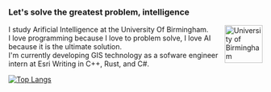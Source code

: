 ### Let's solve the greatest problem, intelligence

<img src="https://universitas21.com/sites/default/files/styles/scale_640_w/public/2018-04/1200px-BirminghamUniversityCrest.svg_.png?itok=kxhnaaLp" width="75" align="right" title="University of Birmingham">

I study Arificial Intelligence at the University Of Birmingham.<br>
I love programming because I love to problem solve, I love AI because it is the ultimate solution.<br>
I'm currently developing GIS technology as a sofware engineer intern at Esri Writing in C++, Rust, and C#.<br>

[![Top Langs](https://github-readme-stats.vercel.app/api/top-langs/?username=Rhys-Alexander&theme=dark&layout=compact)](https://github.com/anuraghazra/github-readme-stats)
